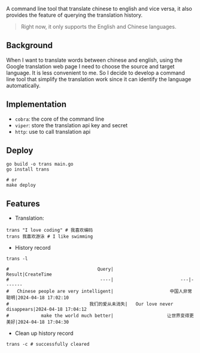 A command line tool that translate chinese to english and vice versa,
it also provides the feature of querying the translation history.

> Right now, it only supports the English and Chinese languages.

## Background

When I want to translate words between chinese and english,
using the Google translation web page I need to choose the source and target language. It is less convenient to me. So I decide to develop a command line tool
that simplify the translation work since it can identify the language automatically.

## Implementation

* `cobra`: the core of the command line
* `viper`: store the translation api key and secret
* `http`: use to call translation api

## Deploy

```shell
go build -o trans main.go
go install trans

# or
make deploy
```

## Features
* Translation: 
```shell
trans "I love coding" # 我喜欢编码
trans 我喜欢游泳 # I like swimming
```

* History record
```shell
trans -l

#                                 Query|                      Result|CreateTime
#                                  ----|                         ---|-------
#   Chinese people are very intelligent|                     中国人非常聪明|2024-04-18 17:02:10
#                              我们的爱从未消失|   Our love never disappears|2024-04-18 17:04:12
#            make the world much better|                    让世界变得更美好|2024-04-18 17:04:30
```

* Clean up history record
```shell
trans -c # successfully cleared
```
